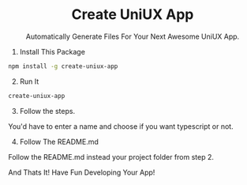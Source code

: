 # <h1 align="center">Create UniUX App</h1>
<p align="center">Automatically Generate Files For Your Next Awesome UniUX App.</p>

1. Install This Package

```bash
npm install -g create-uniux-app
```

2. Run It

```bash
create-uniux-app
```

3. Follow the steps.

You'd have to enter a name and choose if you want typescript or not.

4. Follow The README.md

Follow the README.md instead your project folder from step 2.

And Thats It! Have Fun Developing Your App!
